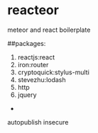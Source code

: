 # reacteor
meteor and react boilerplate

##packages:
1. reactjs:react
2. iron:router
3. cryptoquick:stylus-multi
4. stevezhu:lodash
5. http
6. jquery

+
autopublish
insecure
